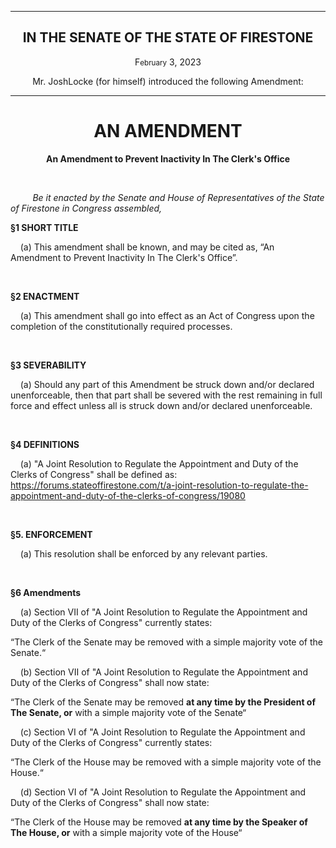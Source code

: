 <div align="center">

---

<h2><b>IN THE SENATE OF THE STATE OF FIRESTONE</b></h2>

<p>F<small>ebruary</small> 3, 2023</p>

Mr. JoshLocke (for himself) introduced the following Amendment:

---

<h1><b>AN AMENDMENT</b></h1>

**An Amendment to Prevent Inactivity In The Clerk's Office**

</div>

<br/>

&nbsp;&nbsp;&nbsp;&nbsp;&nbsp;&nbsp;&nbsp;&nbsp; _Be it enacted by the Senate and House of Representatives of the State of Firestone in Congress assembled,_

**§1 SHORT TITLE**

&nbsp;&nbsp;&nbsp; (a) This amendment shall be known, and may be cited as, “An Amendment to Prevent Inactivity In The Clerk's Office”.

<br/>

**§2 ENACTMENT**

&nbsp;&nbsp;&nbsp; (a) This amendment shall go into effect as an Act of Congress upon the completion of the constitutionally required processes.

<br/>

**§3 SEVERABILITY**

&nbsp;&nbsp;&nbsp; (a) Should any part of this Amendment be struck down and/or declared unenforceable, then that part shall be severed with the rest remaining in full force and effect unless all is struck down and/or declared unenforceable.


<br/>

**§4 DEFINITIONS**

&nbsp;&nbsp;&nbsp; (a) "A Joint Resolution to Regulate the Appointment and Duty of the Clerks of Congress" shall be defined as: https://forums.stateoffirestone.com/t/a-joint-resolution-to-regulate-the-appointment-and-duty-of-the-clerks-of-congress/19080


<br/>

**§5. ENFORCEMENT**

&nbsp;&nbsp;&nbsp; (a) This resolution shall be enforced by any relevant parties.


<br/>

**§6 Amendments**

&nbsp;&nbsp;&nbsp; (a) Section VII of "A Joint Resolution to Regulate the Appointment and Duty of the Clerks of Congress" currently states:

“The Clerk of the Senate may be removed with a simple majority vote of the Senate.“

&nbsp;&nbsp;&nbsp; (b) Section VII of "A Joint Resolution to Regulate the Appointment and Duty of the Clerks of Congress" shall now state:

“The Clerk of the Senate may be removed **at any time by the President of The Senate, or** with a simple majority vote of the Senate“

&nbsp;&nbsp;&nbsp; (c) Section VI of "A Joint Resolution to Regulate the Appointment and Duty of the Clerks of Congress" currently states:

“The Clerk of the House may be removed with a simple majority vote of the House.“

&nbsp;&nbsp;&nbsp; (d) Section VI of "A Joint Resolution to Regulate the Appointment and Duty of the Clerks of Congress" shall now state:

“The Clerk of the House may be removed **at any time by the Speaker of The House, or** with a simple majority vote of the House“

